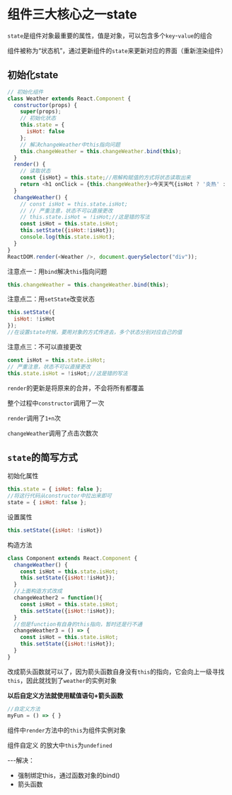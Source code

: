 # 组件三大核心之一state

`state`是组件对象最重要的属性，值是对象，可以包含多个`key`-`value`的组合

组件被称为“状态机”，通过更新组件的`state`来更新对应的界面（重新渲染组件）

## 初始化state

```javascript title="初始化组件"
// 初始化组件
class Weather extends React.Component {
  constructor(props) {
    super(props);
	// 初始化状态
	this.state = {
      isHot: false
    };
	// 解决changeWeather中this指向问题
	this.changeWeather = this.changeWeather.bind(this);
  }
  render() {
	// 读取状态
	const {isHot} = this.state;//用解构赋值的方式将状态读取出来
	return <h1 onClick = {this.changeWeather}>今天天气{isHot ? '炎热' : '凉爽'}</h1>
  }
  changeWeather() {
	// const isHot = this.state.isHot;
	// // 严重注意，状态不可以直接更改
	// this.state.isHot = !isHot;//这是错的写法
	const isHot = this.state.isHot;
	this.setState({isHot:!isHot});
	console.log(this.state.isHot);
  }
}
ReactDOM.render(<Weather />, document.querySelector("div"));
```

注意点一：用`bind`解决`this`指向问题

```javascript
this.changeWeather = this.changeWeather.bind(this);
```

注意点二：用`setState`改变状态

```javascript
this.setState({
  isHot: !isHot
});
//在设置state时候，要用对象的方式传进去，多个状态分别对应自己的值
```

注意点三：不可以直接更改

```javascript
const isHot = this.state.isHot;
// 严重注意，状态不可以直接更改
this.state.isHot = !isHot;//这是错的写法
```

`render`的更新是将原来的合并，不会将所有都覆盖

整个过程中`constructor`调用了一次

`render`调用了`1+n`次

`changeWeather`调用了点击次数次

## `state`的简写方式

初始化属性

```javascript
this.state = { isHot: false };
//将这行代码从constructor中拉出来即可
state = { isHot: false };
```

设置属性

```javascript
this.setState({isHot: !isHot})
```

构造方法

```jsx
class Component extends React.Component {
  changeWeather() {
    const isHot = this.state.isHot;
    this.setState({isHot:!isHot});
  }
  //上面构造方式改成
  changeWeather2 = function(){
    const isHot = this.state.isHot;
    this.setState({isHot:!isHot});
  }
  //但是function有自身的this指向，暂时还是行不通
  changeWeather3 = () => {
    const isHot = this.state.isHot;
    this.setState({isHot:!isHot});
  }
}
```

改成箭头函数就可以了，因为箭头函数自身没有`this`的指向，它会向上一级寻找`this`，因此就找到了`weather`的实例对象

**以后自定义方法就使用赋值语句+箭头函数**

```javascript
//自定义方法
myFun = () => {	}
```

组件中`render`方法中的`this`为组件实例对象

组件自定义 的放大中`this`为`undefined`

---解决：

- 强制绑定this，通过函数对象的bind()
- 箭头函数
